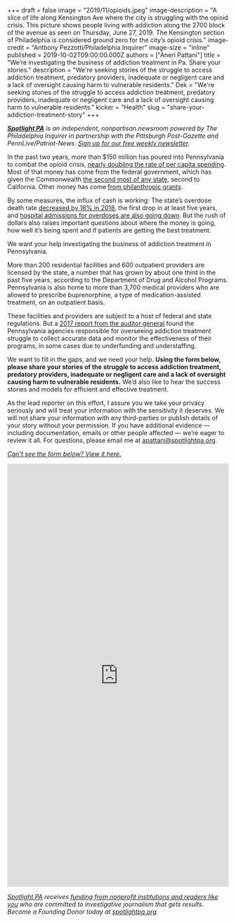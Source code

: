 +++
draft = false
image = "2019/11/opioids.jpeg"
image-description = "A slice of life along Kensington Ave where the city is struggling with the opioid crisis. This picture shows people living with addiction along the 2700 block of the avenue as seen on Thursday, June 27, 2019. The Kensington section of Philadelphia is considered ground zero for the city’s opioid crisis."
image-credit = "Anthony Pezzotti/Philadelphia Inquirer"
image-size = "inline"
published = 2019-10-02T09:00:00.000Z
authors = ["Aneri Pattani"]
title = "We’re investigating the business of addiction treatment in Pa. Share your stories."
description = "We're seeking stories of the struggle to access addiction treatment, predatory providers, inadequate or negligent care and a lack of oversight causing harm to vulnerable residents."
Dek = "We're seeking stories of the struggle to access addiction treatment, predatory providers, inadequate or negligent care and a lack of oversight causing harm to vulnerable residents."
kicker = "Health"
slug = "share-your-addiction-treatment-story"
+++

_**[Spotlight PA](https://www.spotlightpa.org/)**_ _is an independent, nonpartisan newsroom powered by The Philadelphia Inquirer in partnership with the Pittsburgh Post-Gazette and PennLive/Patriot-News. [Sign up for our free weekly newsletter](https://www.spotlightpa.org/newsletters/)._

In the past two years, more than $150 million has poured into Pennsylvania to combat the opioid crisis, [nearly doubling the rate of per capita spending](https://bipartisanpolicy.org/wp-content/uploads/2019/03/Tracking-Federal-Funding-to-Combat-the-Opioid-Crisis.pdf). Most of that money has come from the federal government, which has given the Commonwealth [the second most of any state](https://www.hhs.gov/about/news/2019/09/04/state-opioid-response-grants-by-state.html), second to California. Other money has come [from philanthropic grants](https://whyy.org/articles/bloomberg-philanthropies-gives-pennsylvania-10-million-to-reduce-overdose-deaths/).



By some measures, the influx of cash is working: The state’s overdose death rate [decreased by 18% in 2018](https://data.pa.gov/stories/s/9q45-nckt/), the first drop in at least five years, and [hospital admissions for overdoses are also going down](https://www.eveningsun.com/story/news/2019/09/18/pa-phc-4-study-finds-decrease-opioid-overdose-hospitalization-admission/2350179001/). But the rush of dollars also raises important questions about where the money is going, how well it’s being spent and if patients are getting the best treatment.



We want your help investigating the business of addiction treatment in Pennsylvania.

More than 200 residential facilities and 600 outpatient providers are licensed by the state, a number that has grown by about one third in the past five years, according to the Department of Drug and Alcohol Programs. Pennsylvania is also home to more than 3,700 medical providers who are allowed to prescribe buprenorphine, a type of medication-assisted treatment, on an outpatient basis.



These facilities and providers are subject to a host of federal and state regulations. But a [2017 report from the auditor general](https://www.paauditor.gov/press-releases/auditor-general-depasquale-says-multi-agency-attack-on-opioid-epidemic-shows-progress-audit-outlines-path-toward-greater-success) found the Pennsylvania agencies responsible for overseeing addiction treatment struggle to collect accurate data and monitor the effectiveness of their programs, in some cases due to underfunding and understaffing.



We want to fill in the gaps, and we need your help. **Using the form below, please share your stories of the struggle to access addiction treatment, predatory providers, inadequate or negligent care and a lack of oversight causing harm to vulnerable residents.** We’d also like to hear the success stories and models for efficient and effective treatment.



As the lead reporter on this effort, I assure you we take your privacy seriously and will treat your information with the sensitivity it deserves. We will not share your information with any third-parties or publish details of your story without your permission. If you have additional evidence — including documentation, emails or other people affected — we’re eager to review it all. For questions, please email me at [apattani@spotlightpa.org](mailto:apattani@spotlightpa.org).


[_Can’t see the form below? View it here._](https://docs.google.com/forms/d/e/1FAIpQLSfZ7vdOzirrVUeyUaoxloLjxR7knDQhAsgFL6IME5lfDqtt6A/viewform?usp=sf_link)

<iframe src="https://docs.google.com/forms/d/e/1FAIpQLSfZ7vdOzirrVUeyUaoxloLjxR7knDQhAsgFL6IME5lfDqtt6A/viewform?embedded=true" style="height: 963px; max-height: 75vh; width: 100%" frameborder="0" marginheight="0" marginwidth="0">Loading…</iframe>


_[Spotlight PA](https://www.spotlightpa.org/) receives [funding from nonprofit institutions and readers like you](https://www.spotlightpa.org/support/) who are committed to investigative journalism that gets results. Become a Founding Donor today at [spotlightpa.org](https://www.spotlightpa.org/donate/)._
